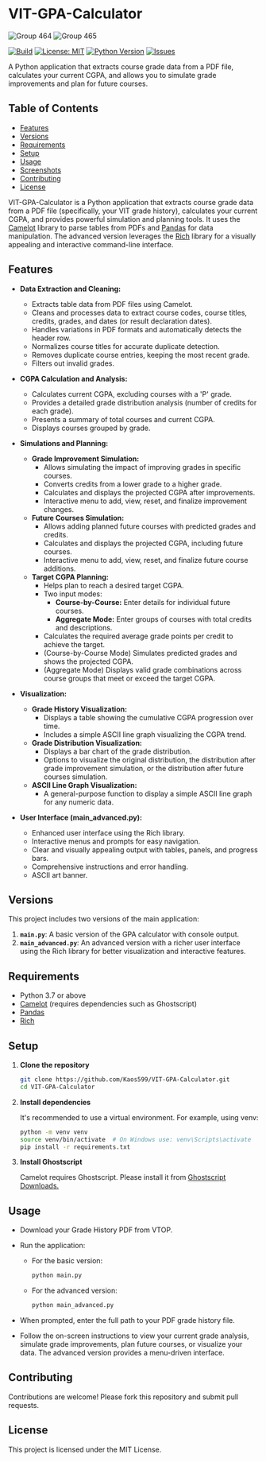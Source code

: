 # VIT-GPA-Calculator

![Group 464](https://github.com/user-attachments/assets/7b0788b6-c50f-40e3-9a17-9715ac0c9d89)
![Group 465](https://github.com/user-attachments/assets/0d58ec90-0c43-40ac-94a0-e54da8882196)

[![Build](https://img.shields.io/badge/build-passing-brightgreen)](https://github.com/yourusername/VIT-GPA-Calculator/actions)
[![License: MIT](https://img.shields.io/badge/License-MIT-yellow.svg)](LICENSE)
[![Python Version](https://img.shields.io/badge/Python-3.7%2B-blue)](https://www.python.org/downloads/)
[![Issues](https://img.shields.io/github/issues/Kaos599/VIT-GPA-Calculator)](https://github.com/Kaos599/VIT-GPA-Calculator/issues)

A Python application that extracts course grade data from a PDF file, calculates your current CGPA, and allows you to simulate grade improvements and plan for future courses.

## Table of Contents

- [Features](#features)
- [Versions](#versions)
- [Requirements](#requirements)
- [Setup](#setup)
- [Usage](#usage)
- [Screenshots](#screenshots)
- [Contributing](#contributing)
- [License](#license)

VIT-GPA-Calculator is a Python application that extracts course grade data from a PDF file (specifically, your VIT grade history), calculates your current CGPA, and provides powerful simulation and planning tools. It uses the [Camelot](https://camelot-py.readthedocs.io/en/master/) library to parse tables from PDFs and [Pandas](https://pandas.pydata.org/) for data manipulation.  The advanced version leverages the [Rich](https://rich.readthedocs.io/en/stable/) library for a visually appealing and interactive command-line interface.

## Features

- **Data Extraction and Cleaning:**
    - Extracts table data from PDF files using Camelot.
    - Cleans and processes data to extract course codes, course titles, credits, grades, and dates (or result declaration dates).
    - Handles variations in PDF formats and automatically detects the header row.
    - Normalizes course titles for accurate duplicate detection.
    - Removes duplicate course entries, keeping the most recent grade.
    - Filters out invalid grades.

- **CGPA Calculation and Analysis:**
    - Calculates current CGPA, excluding courses with a 'P' grade.
    - Provides a detailed grade distribution analysis (number of credits for each grade).
    - Presents a summary of total courses and current CGPA.
    - Displays courses grouped by grade.

- **Simulations and Planning:**
    - **Grade Improvement Simulation:**
        - Allows simulating the impact of improving grades in specific courses.
        - Converts credits from a lower grade to a higher grade.
        - Calculates and displays the projected CGPA after improvements.
        - Interactive menu to add, view, reset, and finalize improvement changes.
    - **Future Courses Simulation:**
        - Allows adding planned future courses with predicted grades and credits.
        - Calculates and displays the projected CGPA, including future courses.
        - Interactive menu to add, view, reset, and finalize future course additions.
    - **Target CGPA Planning:**
        - Helps plan to reach a desired target CGPA.
        - Two input modes:
            - **Course-by-Course:**  Enter details for individual future courses.
            - **Aggregate Mode:** Enter groups of courses with total credits and descriptions.
        - Calculates the required average grade points per credit to achieve the target.
        - (Course-by-Course Mode) Simulates predicted grades and shows the projected CGPA.
        - (Aggregate Mode) Displays valid grade combinations across course groups that meet or exceed the target CGPA.

- **Visualization:**
    - **Grade History Visualization:**
        - Displays a table showing the cumulative CGPA progression over time.
        - Includes a simple ASCII line graph visualizing the CGPA trend.
    - **Grade Distribution Visualization:**
        - Displays a bar chart of the grade distribution.
        - Options to visualize the original distribution, the distribution after grade improvement simulation, or the distribution after future courses simulation.
    - **ASCII Line Graph Visualization:**
        -  A general-purpose function to display a simple ASCII line graph for any numeric data.

- **User Interface (main_advanced.py):**
    - Enhanced user interface using the Rich library.
    - Interactive menus and prompts for easy navigation.
    - Clear and visually appealing output with tables, panels, and progress bars.
    - Comprehensive instructions and error handling.
    - ASCII art banner.

## Versions

This project includes two versions of the main application:

1.  **`main.py`**: A basic version of the GPA calculator with console output.
2.  **`main_advanced.py`**: An advanced version with a richer user interface using the Rich library for better visualization and interactive features.

## Requirements

- Python 3.7 or above
- [Camelot](https://camelot-py.readthedocs.io/en/master/) (requires dependencies such as Ghostscript)
- [Pandas](https://pandas.pydata.org/)
- [Rich](https://rich.readthedocs.io/en/stable/)

## Setup

1.  **Clone the repository**

    ```sh
    git clone https://github.com/Kaos599/VIT-GPA-Calculator.git
    cd VIT-GPA-Calculator
    ```
2.  **Install dependencies**

    It's recommended to use a virtual environment. For example, using venv:

    ```sh
    python -m venv venv
    source venv/bin/activate  # On Windows use: venv\Scripts\activate
    pip install -r requirements.txt
    ```
3.  **Install Ghostscript**

    Camelot requires Ghostscript. Please install it from [Ghostscript Downloads.](https://ghostscript.com/releases/gsdnld.html)

## Usage

-   Download your Grade History PDF from VTOP.

-   Run the application:
    -   For the basic version:

        ```sh
        python main.py
        ```
    -   For the advanced version:

        ```sh
        python main_advanced.py
        ```

-   When prompted, enter the full path to your PDF grade history file.

-   Follow the on-screen instructions to view your current grade analysis, simulate grade improvements, plan future courses, or visualize your data. The advanced version provides a menu-driven interface.

## Contributing

Contributions are welcome! Please fork this repository and submit pull requests.

## License

This project is licensed under the MIT License.
